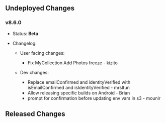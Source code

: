 ## Undeployed Changes

### v8.6.0

- Status: **Beta**
- Changelog:

  - User facing changes:

    - Fix MyCollection Add Photos freeze - kizito

  - Dev changes:
    - Replace emailConfirmed and identityVerified with isEmailConfirmed and isIdentityVerified - mrsltun
    - Allow releasing specific builds on Android - Brian
    - prompt for confirmation before updating env vars in s3 - mounir

<!-- DO NOT CHANGE -->

## Released Changes

